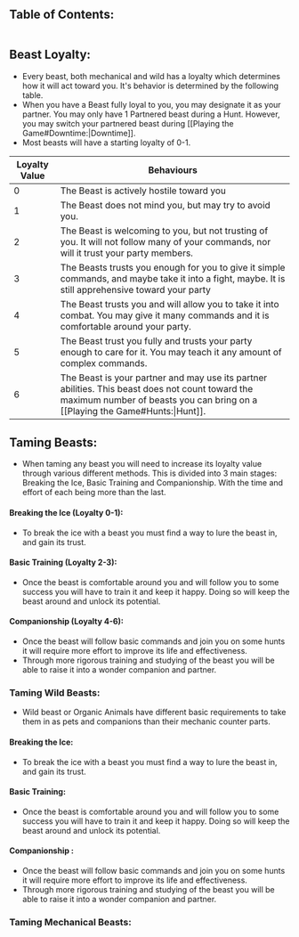 ## Table of Contents:
```table-of-contents
```
## Beast Loyalty:
- Every beast, both mechanical and wild has a loyalty which determines how it will act toward you. It's behavior is determined by the following table.
- When you have a Beast fully loyal to you, you may designate it as your partner. You may only have 1 Partnered beast during a Hunt. However, you may switch your partnered beast during [[Playing the Game#Downtime:|Downtime]].
- Most beasts will have a starting loyalty of 0-1. 

| **Loyalty Value** | **Behaviours**                                                                                                                                                                   |
| ----------------- | -------------------------------------------------------------------------------------------------------------------------------------------------------------------------------- |
| 0                 | The Beast is actively hostile toward you                                                                                                                                         |
| 1                 | The Beast does not mind you, but may try to avoid you.                                                                                                                           |
| 2                 | The Beast is welcoming to you, but not trusting of you. It will not follow many of your commands, nor will it trust your party members.                                          |
| 3                 | The Beasts trusts you enough for you to give it simple commands, and maybe take it into a fight, maybe. It is still apprehensive toward your party                               |
| 4                 | The Beast trusts you and will allow you to take it into combat. You may give it many commands and it is comfortable around your party.                                           |
| 5                 | The Beast trust you fully and trusts your party enough to care for it. You may teach it any amount of complex commands.                                                          |
| 6                 | The Beast is your partner and may use its partner abilities. This beast does not count toward the maximum number of beasts you can bring on a [[Playing the Game#Hunts:\|Hunt]]. |

## Taming Beasts:
- When taming any beast you will need to increase its loyalty value through various different methods. This is divided into 3 main stages: Breaking the Ice, Basic Training and Companionship. With the time and effort of each being more than the last. 
#### Breaking the Ice (Loyalty 0-1):
- To break the ice with a beast you must find a way to lure the beast in, and gain its trust.
#### Basic Training (Loyalty 2-3):
- Once the beast is comfortable around you and will follow you to some success you will have to train it and keep it happy. Doing so will keep the beast around and unlock its potential.
#### Companionship (Loyalty 4-6):
- Once the beast will follow basic commands and join you on some hunts it will require more effort to improve its life and effectiveness. 
- Through more rigorous training and studying of the beast you will be able to raise it into a wonder companion and partner. 
### Taming Wild Beasts:
- Wild beast or Organic Animals have different basic requirements to take them in as pets and companions than their mechanic counter parts. 
#### Breaking the Ice:
- To break the ice with a beast you must find a way to lure the beast in, and gain its trust.
#### Basic Training:
- Once the beast is comfortable around you and will follow you to some success you will have to train it and keep it happy. Doing so will keep the beast around and unlock its potential.
#### Companionship :
- Once the beast will follow basic commands and join you on some hunts it will require more effort to improve its life and effectiveness. 
- Through more rigorous training and studying of the beast you will be able to raise it into a wonder companion and partner. 
### Taming Mechanical Beasts: